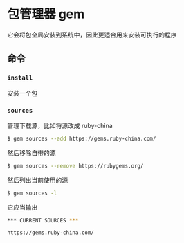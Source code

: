 # 包管理器 gem
<p id="j2S6u5KTEAFY2EYnY1Md3s">

它会将包全局安装到系统中，因此更适合用来安装可执行的程序

</p>


<p id="sdvviZosYAq7gmMQrgN8nj">

## 命令

</p>


<p id="wLLdmP5gBXSxA6o1YUK5f1">

### `install`

</p>


<p id="1tAZ7zBT15o9smR9Cy6SRD">

安装一个包

</p>


<p id="b1oLdYVKsAek7WKgDn67H5">

### `sources`

</p>


<p id="2dguVigQhErQnsQHmAvNDg">

管理下载源，比如将源改成 ruby-china

</p>


<p id="aix3Q3fi7uhLgxba4fr2PY">

```Bash
$ gem sources --add https://gems.ruby-china.com/
```


</p>


<p id="sTuyGPSajaXgMwq3mzCZrD">

然后移除自带的源

</p>


<p id="pbf9kpAt8Gkgp4VMkNhf7S">

```Bash
$ gem sources --remove https://rubygems.org/
```


</p>


<p id="xwpa9qNDt4benjve2aSqkw">

然后列出当前使用的源

</p>


<p id="3BbwSu9e5juuv98H4wBhiz">

```Bash
$ gem sources -l

```


</p>


<p id="tpz3MCoPEJEFoWdW8C2BtV">

它应当输出

</p>


<p id="uazdNKhbZ4g89asHkKfqx7">

```Bash
*** CURRENT SOURCES ***

https://gems.ruby-china.com/
```


</p>


<p id="e16v3oZyhj9e9BWyVd9KWE">



</p>


